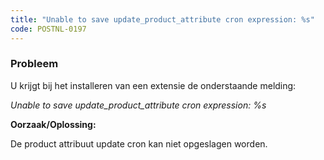 ```yaml
---
title: "Unable to save update_product_attribute cron expression: %s"
code: POSTNL-0197
---
```


<div class="columnLayout single" data-layout="single">
<div class="cell normal" data-type="normal">
<div class="innerCell">
<p><h3>Probleem</h3></p>
<p>U krijgt bij het installeren van een extensie de onderstaande melding:</p>
<p><em>Unable to save update_product_attribute cron expression: %s</em></p>
<p><strong>Oorzaak/Oplossing:</strong></p>
<p>De product attribuut update cron kan niet opgeslagen worden. </p></div>
</div>
</div>